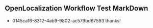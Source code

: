 ## OpenLocalization Workflow Test MarkDown
* 0145ca16-8312-4ab9-9802-ac579bd67593 thanks!

<!--HONumber=Dec16_HO4-->



